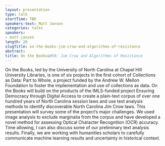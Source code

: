 ```yaml
---
layout: presentation
type: talk
startTime: TBD
speakers-text: Matt Jansen
categories: talks
speakers:
- matt-jansen
length: 20
slugTitle: on-the-books-jim-crow-and-algorithms-of-resistance
abstract:
title: On the Books&#58; Jim Crow and Algorithms of Resistance
---
```

On the Books, led by the University of North Carolina at Chapel Hill University Libraries, is one of six projects in the first cohort of Collections as Data: Part to Whole, a project funded by the Andrew W. Mellon Foundation to foster the implementation and use of collections as data. On the Books will build on the products of the IMLS-funded project Ensuring Democracy through Digital Access to create a plain-text corpus of over one hundred years of North Carolina session laws and use text analysis methods to identify discoverable North Carolina Jim Crow laws. This presentation will survey some of the project’s major challenges. We used image analysis to exclude marginalia from the corpus and have developed a novel method for assessing Optical Character Recognition (OCR) accuracy.  Time allowing, I can also discuss some of our preliminary text analysis results.  Finally, we are working with humanities scholars to carefully communicate machine learning results and uncertainty in historical context.